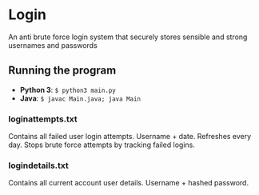 # Login
An anti brute force login system that securely stores sensible and strong usernames and passwords

## Running the program
* **Python 3**: `$ python3 main.py`
* **Java**: `$ javac Main.java; java Main`

### loginattempts.txt
Contains all failed user login attempts. Username + date. Refreshes every day. Stops brute force attempts by tracking failed logins.

### logindetails.txt
Contains all current account user details. Username + hashed password.
